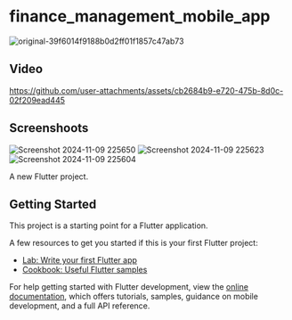 # finance_management_mobile_app
![original-39f6014f9188b0d2ff01f1857c47ab73](https://github.com/user-attachments/assets/330d116c-4e56-4daf-8861-a9784912ca13)


## Video
https://github.com/user-attachments/assets/cb2684b9-e720-475b-8d0c-02f209ead445

## Screenshoots
![Screenshot 2024-11-09 225650](https://github.com/user-attachments/assets/6e489093-80ea-47b3-9b78-4ffaa0aaf3aa)
![Screenshot 2024-11-09 225623](https://github.com/user-attachments/assets/f674915c-f556-4245-80b5-0867b1a35a0a)
![Screenshot 2024-11-09 225604](https://github.com/user-attachments/assets/f19c863e-40a7-40c1-be2b-601ed8dec3b7)


A new Flutter project.

## Getting Started

This project is a starting point for a Flutter application.

A few resources to get you started if this is your first Flutter project:

- [Lab: Write your first Flutter app](https://docs.flutter.dev/get-started/codelab)
- [Cookbook: Useful Flutter samples](https://docs.flutter.dev/cookbook)

For help getting started with Flutter development, view the
[online documentation](https://docs.flutter.dev/), which offers tutorials,
samples, guidance on mobile development, and a full API reference.
